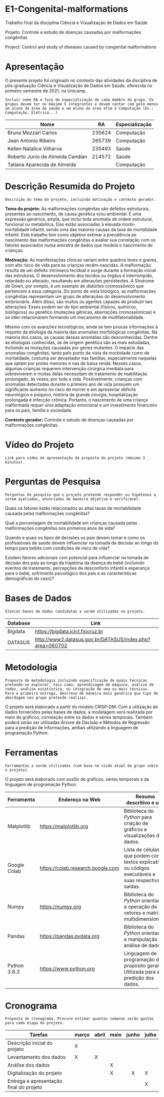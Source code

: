 # E1-Congenital-malformations
Trabalho final da disciplina Ciência e Visualização de Dados em Saúde

Projeto: Controle e estudo de doenças causadas por malformações congênitas

Project: Control and study of diseases caused by congenital malformations

# Apresentação

O presente projeto foi originado no contexto das atividades da disciplina de pós-graduação Ciência e Visualização de Dados em Saúde, oferecida no primeiro semestre de 2021, na Unicamp.

    Incluir nome RA e foco de especialização de cada membro do grupo. Os grupos devem ter no máximo 5 integrantes e devem contar com pelo menos um aluno da área da saúde e um aluno de área afim à Computação (Ex.: Computação, Elétrica...)
    
Nome | RA | Especialização
----- | ----- | -----
Bruna Mezzari Carlos             | 235624 | Computação
Jean Antonio Ribeiro             | 265739 | Computação
Kellen Natalice Vilharva         | 235493 | Saúde
Roberto Junio de Almeida Candian | 214572 | Saúde
Tatiana Aparecida de Almeida     | | Computação

# Descrição Resumida do Projeto

    Descrição do tema do projeto, incluindo motivação e contexto gerador.
    
   <strong>Tema do projeto:</strong> As malformações congênitas são defeitos estruturais, presentes ao nascimento, de causa genética e/ou ambiental. É uma
expressão genérica, ampla, que inclui toda anomalia de ordem estrutural, funcional ou metabólica. Elas estão associadas à elevada morbi-mortalidade infantil,
sendo uma das maiores causas da taxa de mortalidade infantil. Este trabalho tem como objetivo estimar a prevalência ao nascimento das malformações congênitas e
avaliar sua correlação com os fatores associados numa amostra de dados que modela o nascimento de crianças.
   
   <strong>Motivação:</strong> As manifestações clínicas variam entre quadros leves e graves, com alto risco de vida para as crianças recém-nascidas. A
malformação resulta de um defeito intrínseco tecidual e surge durante a formação inicial das estruturas. O desenvolvimento dos tecidos ou órgãos é
interrompido, retardado ou alterado, resultando em alterações persistentes. A Síndrome de Down, por exmplo, é um exemplo de distúrbio cromossômico que
pertencem a essa categoria. Do ponto de vista biológico, as malformações congênitas representam um grupo de alterações do desenvolvimento embrionário. Além
disso, são muitos os agentes capazes de produzir tais alterações. Esses podem ser do tipo ambiental (físicos, químicos, biológicos) ou genético (mutações
gênicas, aberrações cromossômicas) e se inter-relacionarem formando um mecanismo de multifatorialidade.

  Mesmo com os avanções tecnológicos, ainda se tem poucas informações à respeito da etiologia da maioria das anomalias morfológicas congênitas. Na maioria dos
casos, as causas dessas anomalias são desconhecidas. Dentre as etiologias conhecidas, as de origem genética são as mais estudadas, incluindo as mutações
causadas por genes mutantes. O impacto das anomalias congênitas, tanto pelo ponto de vista da morbidade como de mortalidade, costuma ser devastador nas
famílias, especialmente naquelas que optam por proles menores e nas de baixa renda. Nesses casos, algumas crianças requerem intervenção cirúrgica imediata para
sobreviverem e muitas delas necessitam de tratamento de reabilitação prolongado, às vezes, por toda a vida. Possivelmente, crianças com anomalias detectadas
durante o primeiro ano de vida possuem um significante aumento no risco de morrer e em apresentar déficits neurológico e psíquico, história de grande cirurgia,
hospitalização prolongada e infecção crônica. Portanto, o nascimento de uma criança malformada requer uma adaptação emocional e um investimento financeiro para
os pais, família e sociedade.
   
   <strong>Contexto gerador:</strong> Controle e estudo de doenças causadas por malformações congênitas.
    
# Vídeo do Projeto

    Link para vídeo de apresentação da proposta do projeto (máximo 3 minutos).



# Perguntas de Pesquisa

    Perguntas de pesquisa que o projeto pretende responder ou hipóteses a serem avaliadas, enunciadas de maneira objetiva e verificável.
    
   Quais os fatores estão relacionados as altas taxas de mortabilidade causada pelas malformações congênitas?
    
   Qual a porcentagem de mortabilidade em crianças causada pelas malformações congênitas nos primeiros anos de vida?
    
   Quando e quais os tipos de decisões os pais devem tomar e como os profissionais de saúde devem influenciar na tomada de decisão 
    ao longo do tempo para bebês com condições de risco de vida?
    
   Existem fatores adicionais com potencial para influenciar na tomada de decisão dos pais ao longo da trajetória da 
    doença do bebê (incluindo eventos de tratamento, percepções de desconforto infantil e esperança para o bebê, sofrimento psicológico 
    dos pais e as características demográficas do caso)?

# Bases de Dados

    Elencar bases de dados candidatas a serem utilizadas no projeto.
    
Database | Link
-----    | -----
Bigdata  | https://bigdata.icict.fiocruz.br
DATASUS  | http://www2.datasus.gov.br/DATASUS/index.php?area=060702

    

# Metodologia

    Proposta de metodologia incluindo especificação de quais técnicas pretende-se explorar, tais como: aprendizagem de máquina, análise de redes, análise estatística, ou integração de uma ou mais técnicas. Para a primeira entrega, descreva de maneira mais genérica que tipo de abordagem seu grupo pretende realizar.
    
   O projeto será elaborado a partir do modelo CRISP-DM. Com a utilização de dados fornecidos pelas bases de dados, a modelagem será realizada por meio de gráficos, correlação entre os dados e séries temporais. Também poderá serão ser utilizadas Árvore de Decisão e Métodos de Regressão para a predição de informações, ambas utilizando a linguagem de programação Python. 

# Ferramentas

    Ferramentas a serem utilizadas (com base na visão atual do grupo sobre o projeto).
    
   O projeto será elaborado com auxílio de gráficos, séries temporais e da linguagem de programação Python.
    
Ferramenta | Endereço na Web | Resumo descritivo e uso
----- | ----- | -----
Matplotlib   | https://matplotlib.org            | Biblioteca do _Python_ para criação de gráficos e visualizações de dados.
Google Colab | https://colab.research.google.com | Lista de células que podem conter textos explicativos ou códigos executáveis e suas respectivas saídas.
Numpy        | https://numpy.org                 | Biblioteca do _Python_ orientada a operação de vetores e matrizes multidimensionais.
Pandas       | https://pandas.pydata.org         | Biblioteca do _Python_ orientada a manipulação e análise de dados.
Python 3.8.3 | https://www.python.org            | Linguagem de programação de propósito geral. Utilizada para a predição dos dados.


# Cronograma

    Proposta de cronograma. Procure estimar quantas semanas serão gastas para cada etapa do projeto.
    
Tarefas | março | abril | maio | junho | julho
----- | ----- | ----- | ----- | ----- | -----
Descrição inicial do projeto            | X |   |   |   |
Levantamento dos dados                  | X | X |   |   |
Análise dos dados                       |   |   | X |   |
Digitalização do projeto                |   |   | X | <center>X</center> | X
Entrega e apresentação final do projeto |   |   |   |   | X
